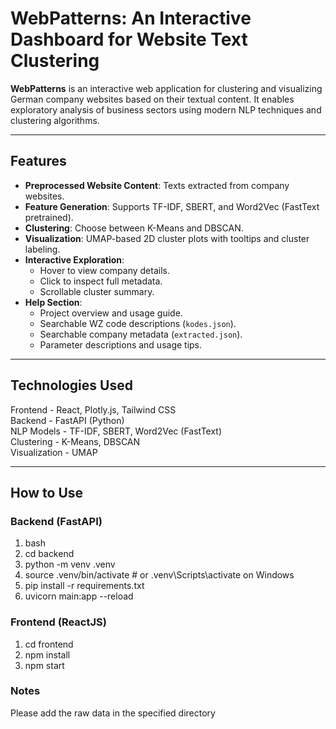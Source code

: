 # WebPatterns: An Interactive Dashboard for Website Text Clustering

**WebPatterns** is an interactive web application for clustering and visualizing German company websites based on their textual content. It enables exploratory analysis of business sectors using modern NLP techniques and clustering algorithms.

---

## Features

- **Preprocessed Website Content**: Texts extracted from company websites.
- **Feature Generation**: Supports TF-IDF, SBERT, and Word2Vec (FastText pretrained).
- **Clustering**: Choose between K-Means and DBSCAN.
- **Visualization**: UMAP-based 2D cluster plots with tooltips and cluster labeling.
- **Interactive Exploration**:
  - Hover to view company details.
  - Click to inspect full metadata.
  - Scrollable cluster summary.
- **Help Section**:
  - Project overview and usage guide.
  - Searchable WZ code descriptions (`kodes.json`).
  - Searchable company metadata (`extracted.json`).
  - Parameter descriptions and usage tips.


---

## Technologies Used                              

 Frontend -   React, Plotly.js, Tailwind CSS         
 Backend -    FastAPI (Python)                       
 NLP Models - TF-IDF, SBERT, Word2Vec (FastText)     
 Clustering - K-Means, DBSCAN                        
 Visualization - UMAP                            

---

## How to Use


### Backend (FastAPI)

1. bash
2. cd backend
3. python -m venv .venv
4. source .venv/bin/activate  # or .venv\Scripts\activate on Windows
5. pip install -r requirements.txt
6. uvicorn main:app --reload

### Frontend (ReactJS)
1. cd frontend
2. npm install
3. npm start

### Notes

Please add the raw data in the specified directory

